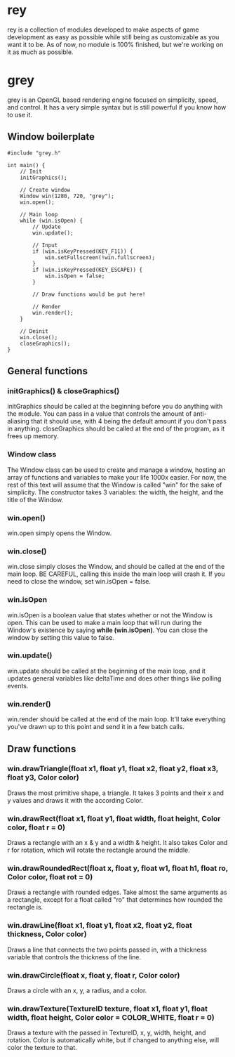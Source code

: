 # rey
rey is a collection of modules developed to make aspects of game development as easy as possible while still being as customizable as you want it to be. As of now, no module is 100% finished, but we're working on it as much as possible.

# grey
grey is an OpenGL based rendering engine focused on simplicity, speed, and control. It has a very simple syntax but is still powerful if you know how to use it.
## Window boilerplate

```
#include "grey.h"

int main() {
	// Init
	initGraphics();

	// Create window
	Window win(1280, 720, "grey");
	win.open();

	// Main loop
	while (win.isOpen) {
		// Update
		win.update();

		// Input
		if (win.isKeyPressed(KEY_F11)) {
			win.setFullscreen(!win.fullscreen);
		}
		if (win.isKeyPressed(KEY_ESCAPE)) {
			win.isOpen = false;
		}

		// Draw functions would be put here!

		// Render
		win.render();
	}

	// Deinit
	win.close();
	closeGraphics();
}
```

## General functions
### initGraphics() & closeGraphics()
initGraphics should be called at the beginning before you do anything with the module. You can pass in a value that controls the amount of anti-aliasing that it should use, with 4 being the default amount if you don't pass in anything. closeGraphics should be called at the end of the program, as it frees up memory.
### Window class
The Window class can be used to create and manage a window, hosting an array of functions and variables to make your life 1000x easier. For now, the rest of this text will assume that the Window is called "win" for the sake of simplicity. The constructor takes 3 variables: the width, the height, and the title of the Window.
### win.open()
win.open simply opens the Window.
### win.close()
win.close simply closes the Window, and should be called at the end of the main loop. BE CAREFUL, calling this inside the main loop will crash it. If you need to close the window, set win.isOpen = false.
### win.isOpen
win.isOpen is a boolean value that states whether or not the Window is open. This can be used to make a main loop that will run during the Window's existence by saying **while (win.isOpen)**. You can close the window by setting this value to false.
### win.update()
win.update should be called at the beginning of the main loop, and it updates general variables like deltaTime and does other things like polling events.
### win.render()
win.render should be called at the end of the main loop. It'll take everything you've drawn up to this point and send it in a few batch calls.
## Draw functions
### win.drawTriangle(float x1, float y1, float x2, float y2, float x3, float y3, Color color)
Draws the most primitive shape, a triangle. It takes 3 points and their x and y values and draws it with the according Color.
### win.drawRect(float x1, float y1, float width, float height, Color color, float r = 0)
Draws a rectangle with an x & y and a width & height. It also takes Color and r for rotation, which will rotate the rectangle around the middle.
### win.drawRoundedRect(float x, float y, float w1, float h1, float ro, Color color, float rot = 0)
Draws a rectangle with rounded edges. Take almost the same arguments as a rectangle, except for a float called "ro" that determines how rounded the rectangle is.
### win.drawLine(float x1, float y1, float x2, float y2, float thickness, Color color)
Draws a line that connects the two points passed in, with a thickness variable that controls the thickness of the line.
### win.drawCircle(float x, float y, float r, Color color)
Draws a circle with an x, y, a radius, and a color.
### win.drawTexture(TextureID texture, float x1, float y1, float width, float height, Color color = COLOR_WHITE, float r = 0)
Draws a texture with the passed in TextureID, x, y, width, height, and rotation. Color is automatically white, but if changed to anything else, will color the texture to that.

